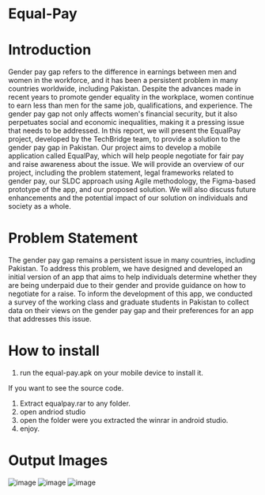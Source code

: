 # Equal-Pay
# Introduction
Gender pay gap refers to the difference in earnings between men and women in the workforce, and it has been a persistent problem in many countries worldwide, including Pakistan. Despite the advances made in recent years to promote gender equality in the workplace, women continue to earn less than men for the same job, qualifications, and experience. The gender pay gap not only affects women's financial security, but it also perpetuates social and economic inequalities, making it a pressing issue that needs to be addressed.
In this report, we will present the EqualPay project, developed by the TechBridge team, to provide a solution to the gender pay gap in Pakistan. Our project aims to develop a mobile application called EqualPay, which will help people negotiate for fair pay and raise awareness about the issue. We will provide an overview of our project, including the problem statement, legal frameworks related to gender pay, our SLDC approach using Agile methodology, the Figma-based prototype of the app, and our proposed solution. We will also discuss future enhancements and the potential impact of our solution on individuals and society as a whole.
# Problem Statement
The gender pay gap remains a persistent issue in many countries, including Pakistan. To address this problem, we have designed and developed an initial version of an app that aims to help individuals determine whether they are being underpaid due to their gender and provide guidance on how to negotiate for a raise. To inform the development of this app, we conducted a survey of the working class and graduate students in Pakistan to collect data on their views on the gender pay gap and their preferences for an app that addresses this issue.
# How to install
1) run the equal-pay.apk on your mobile device to install it.

If you want to see the source code.
1) Extract equalpay.rar to any folder.
2) open andriod studio
3) open the folder were you extracted the winrar in android studio.
4) enjoy.
# Output Images
![image](https://user-images.githubusercontent.com/77490589/233000044-af016f02-23b7-4276-bfe1-b4f1f92df987.png)
![image](https://user-images.githubusercontent.com/77490589/233000057-a98bfa5f-2d3d-4fac-a862-d60d8fbc5e34.png)
![image](https://user-images.githubusercontent.com/77490589/233000077-19c14345-f3d6-4c67-835d-5212d4bf9382.png)
